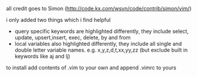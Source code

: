 all credit goes to Simon (http://code.kx.com/wsvn/code/contrib/simon/vim/)

i only added two things which i find helpful

- query specific keywords are highlighted differently, they include select, update, upsert,insert, exec, delete, by and from
- local variables also highlighted differently, they include all single and double letter variable names. e.g. x,y,z,d,t,xx,yy,zz (but exclude built in keywords like aj and lj)

to install add contents of .vim to your own and append .vimrc to yours
